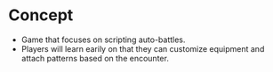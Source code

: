 # Concept
* Game that focuses on scripting auto-battles. 
* Players will learn earily on that they can customize equipment and attach patterns based on the encounter. 